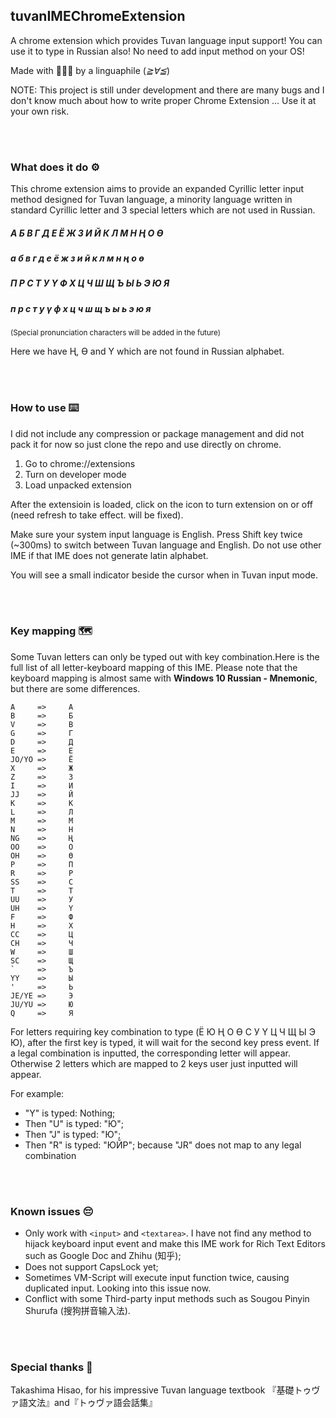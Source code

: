 ## tuvanIMEChromeExtension
A chrome extension which provides Tuvan language input support! You can use it to type in Russian also!
No need to add input method on your OS!

Made with 💖💖💖 by a linguaphile (*≧∀≦*) 

NOTE: This project is still under development and there are many bugs and I don't know much about how to write proper Chrome Extension ... Use it at your own risk.  

</br></br>
### What does it do ⚙️
This chrome extension aims to provide an expanded Cyrillic letter input method designed for Tuvan language, a minority language written in standard Cyrillic letter and 3 special letters which are not used in Russian.
</br>
##### А Б В Г Д Е Ё Ж З И Й К Л М Н Ң О Ө  
##### а б в г д е ё ж з и й к л м н ң о ө

##### П Р С Т У Ү Ф Х Ц Ч Ш Щ Ъ Ы Ь Э Ю Я  
##### п р с т у ү ф х ц ч ш щ ъ ы ь э ю я  

<small> (Special pronunciation characters will be added in the future)</small>

Here we have Ң, Ө and Ү which are not found in Russian alphabet.  

</br></br>
### How to use ⌨️
I did not include any compression or package management and did not pack it for now so just clone the repo and use directly on chrome.
1. Go to chrome://extensions
2. Turn on developer mode
3. Load unpacked extension

After the extensioin is loaded, click on the icon to turn extension on or off (need refresh to take effect. will be fixed).

Make sure your system input language is English. Press Shift key twice (~300ms) to switch between Tuvan language and English. Do not use other IME if that IME does not generate latin alphabet.

You will see a small indicator beside the cursor when in Tuvan input mode.  

</br></br>
### Key mapping 🗺️

Some Tuvan letters can only be typed out with key combination.Here is the full list of all letter-keyboard mapping of this IME. Please note that the keyboard mapping is almost same with <strong>Windows 10 Russian - Mnemonic</strong>, but there are some differences.

	A     =>     А
    B     =>     Б
    V     =>     В
    G     =>     Г
    D     =>     Д
    E     =>     Е
    JO/YO =>     Ё
    X     =>     Ж
    Z     =>     З
    I     =>     И
    JJ    =>     Й
    K     =>     К
    L     =>     Л
    M     =>     М
    N     =>     Н
    NG    =>     Ң
    OO    =>     О
    OH    =>     Ө  
	P     =>     П
    R     =>     Р
    SS    =>     С
    T     =>     Т
    UU    =>     У
    UH    =>     Ү
    F     =>     Ф
    H     =>     Х
    CC    =>     Ц
    CH    =>     Ч
    W     =>     Ш
    SC    =>     Щ
    `     =>     Ъ
    YY    =>     Ы
    '     =>     Ь
    JE/YE =>     Э
    JU/YU =>     Ю
    Q     =>     Я  
    
For letters requiring key combination to type (Ё Ю Ң О Ө С У Ү Ц Ч Щ Ы Э Ю), after the first key is typed, it will wait for the second key press event. If a legal combination is inputted, the corresponding letter will appear. Otherwise 2 letters which are mapped to 2 keys user just inputted will appear.

For example:
- "Y" is typed: Nothing;
- Then "U" is typed: "Ю";
- Then "J" is typed: "Ю";
- Then "R" is typed: "ЮЙР"; because "JR" does not map to any legal combination  

</br></br>
### Known issues 😔
- Only work with `<input>` and `<textarea>`. I have not find any method to hijack keyboard input event and make this IME work for Rich Text Editors such as Google Doc and Zhihu (知乎);
- Does not support CapsLock yet;
- Sometimes VM-Script will execute input function twice, causing duplicated input. Looking into this issue now.
- Conflict with some Third-party input methods such as Sougou Pinyin Shurufa (搜狗拼音输入法).  

</br></br>
### Special thanks 🙏
Takashima Hisao, for his impressive Tuvan language textbook 『基礎トゥヴァ語文法』and『トゥヴァ語会話集』
